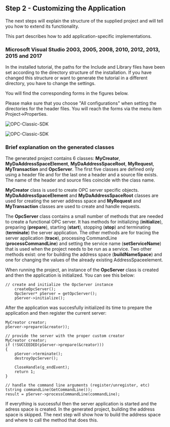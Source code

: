## **Step 2 - Customizing the Application**

The next steps will explain the structure of the supplied project and will tell you how to extend its functionality.

This part describes how to add application-specific implementations.

###  Microsoft Visual Studio 2003, 2005, 2008, 2010, 2012, 2013, 2015 and 2017

In the installed tutorial, the paths for the Include and Library files have been set according to the directory structure of the installation. If you have changed this structure or want to generate the tutorial in a different directory, you have to change the settings.

You will find the corresponding forms in the figures below.

Please make sure that you choose "All configurations" when setting the directories for the header files. You will reach the forms via the menu item Project->Properties.

![OPC-Classic-SDK](https://github.com/SoftingIndustrial/OPC-Classic-SDK/raw/main/documentation_pics/SettingsVS2010_C%2B%2B.png)

![OPC-Classic-SDK](https://github.com/SoftingIndustrial/OPC-Classic-SDK/raw/main/documentation_pics/SettingsVS2010_Linker.png)


### Brief explanation on the generated classes

The generated project contains 6 classes: **MyCreator**, **MyDaAddressSpaceElement**, **MyDaAddressSpaceRoot**, **MyRequest**, **MyTransaction** and **OpcServer**. The first five classes are defined only using a header file and for the last one a header and a source file exists. The name of the header and source files coincide with the class name.

**MyCreator** class is used to create OPC server specific objects. **MyDaAddressSpaceElement** and **MyDaAddressSpaceRoot** classes are used for creating the server address space and **MyRequest** and **MyTransaction** classes are used to create and handle requests.

The **OpcServer** class contains a small number of methods that are needed to create a functional OPC server. It has methods for initializing (**initialize**), preparing (**prepare**), starting (**start**), stopping (**stop**) and terminating (**terminate**) the server application. The other methods are for tracing the server application (**trace**), processing CommandLine (**processCommandLine**) and setting the service name (**setServiceName**) that is used when the project needs to be run as a service. Two other methods exist: one for building the address space (**buildNameSpace**) and one for changing the values of the already existing AddressSpaceelement.

When running the project, an instance of the **OpcServer** class is created and then the application is initialized. You can see this below:

```
// create and initialize the OpcServer instance
    createOpcServer();
    OpcServer* pServer = getOpcServer();
    pServer->initialize();
```

After the application was succesfully initialized its time to prepare the application and then register the current server:

```
MyCreator creator;
pServer->prepare(&creator));

// provide the server with the proper custom creator
MyCreator creator;
if (!SUCCEEDED(pServer->prepare(&creator)))
{
    pServer->terminate();
    destroyOpcServer();

    CloseHandle(g_endEvent);
    return 1;
}

// handle the command line arguments (register/unregister, etc)
tstring commandLine(GetCommandLine());
result = pServer->processCommandLine(commandLine);
```

If everything is successful then the server application is started and the adress space is created. In the generated project, building the address space is skipped. The next step will show how to build the address space and where to call the method that does this.